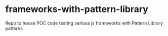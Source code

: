 # frameworks-with-pattern-library
Repo to house POC code testing various js frameworks with Pattern Library patterns
